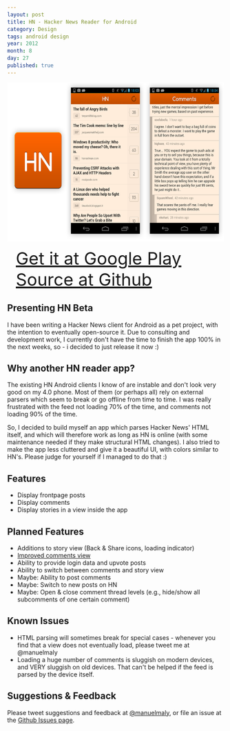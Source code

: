 ```yaml
---
layout: post
title: HN - Hacker News Reader for Android
category: Design
tags: android design
year: 2012
month: 8
day: 27
published: true
---
```


<a href="/img/2012-08-27/hn-screenshots.png" target="_blank" style="border:none;"><img src="/img/2012-08-27/hn-screenshots.png" style="width: 600px; height: 370px; display:block; margin: 0 auto;"></a>

<a href="#" target="_blank" class="button" style="font-size:40px; margin: 20px auto; width: 400px; padding:20px;">Get it at Google Play</a>
<a href="https://github.com/manmal/hn-android" target="_blank" class="button" style="font-size:40px; margin: 20px auto; width: 400px; padding:20px;">Source at Github</a>

Presenting HN Beta
------------------

I have been writing a Hacker News client for Android as a pet project, with the intention to eventually open-source it. Due to consulting and development work, I currently don't have the time to finish the app 100% in the next weeks, so - i decided to just release it now :)

Why another HN reader app?
--------------------------

The existing HN Android clients I know of are instable and don't look very good on my 4.0 phone. Most of them (or perhaps all) rely on external parsers which seem to break or go offline from time to time. I was really frustrated with the feed not loading 70% of the time, and comments not loading 90% of the time. 

So, I decided to build myself an app which parses Hacker News' HTML itself, and which will therefore work as long as HN is online (with some maintenance needed if they make structural HTML changes). I also tried to make the app less cluttered and give it a beautiful UI, with colors similar to HN's. Please judge for yourself if I managed to do that :)

Features
--------

- Display frontpage posts
- Display comments
- Display stories in a view inside the app

Planned Features
----------------

- Additions to story view (Back & Share icons, loading indicator)
- [Improved comments view](http://dribbble.com/shots/627773-HN-screenshot-2-WIP)
- Ability to provide login data and upvote posts
- Ability to switch between comments and story view
- Maybe: Ability to post comments
- Maybe: Switch to new posts on HN
- Maybe: Open & close comment thread levels (e.g., hide/show all subcomments of one certain comment)

Known Issues
------------

- HTML parsing will sometimes break for special cases - whenever you find that a view does not eventually load, please tweet me at @manuelmaly
- Loading a huge number of comments is sluggish on modern devices, and VERY sluggish on old devices. That can't be helped if the feed is parsed by the device itself.

Suggestions & Feedback
----------------------

Please tweet suggestions and feedback at [@manuelmaly](https://twitter.com/manuelmaly), or file an issue at the [Github Issues page](https://github.com/manmal/hn-android/issues).